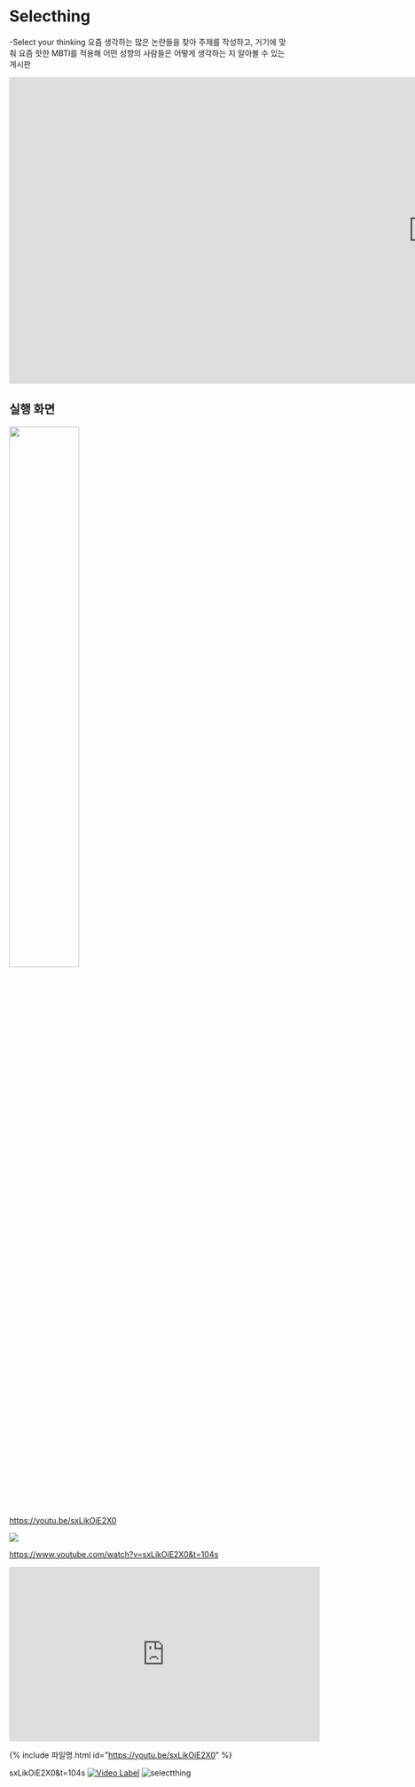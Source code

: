# Selecthing
-Select your thinking
요즘 생각하는 많은 논란들을 찾아 주제를 작성하고, 거기에 맞춰 요즘 핫한 MBTI를 적용해 어떤 성향의 사람들은 어떻게 생각하는 지 알아볼 수 있는 게시판



<iframe width="1519" height="553" src="https://www.youtube.com/embed/sxLikOiE2X0" title="selecthing" frameborder="0" allow="accelerometer; autoplay; clipboard-write; encrypted-media; gyroscope; picture-in-picture" allowfullscreen></iframe>

<h2>실행 화면</h2>
<img width="50%" src="https://user-images.githubusercontent.com/56526225/175202009-183b35b9-1850-40f7-a6ae-826ba4dc19fd.gif"/>

https://youtu.be/sxLikOiE2X0

<img src="https://youtu.be/sxLikOiE2X0">

https://www.youtube.com/watch?v=sxLikOiE2X0&t=104s

<iframe width="560" height="315" src="https://www.youtube.com/embed/" frameborder="0" allowfullscreen></iframe>

  {% include 파일명.html id="https://youtu.be/sxLikOiE2X0" %}  

sxLikOiE2X0&t=104s
[![Video Label](http://img.youtube.com/vi/sxLikOiE2X0&t=104s/0.jpg)](https://youtu.be/sxLikOiE2X0&t=104s)
![selectthing](https://user-images.githubusercontent.com/97043760/188316668-cefa9c12-3d93-41f5-8661-4b753e332065.JPG)
